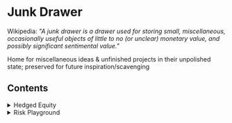 # Junk Drawer
Wikipedia: _"A junk drawer is a drawer used for storing small, miscellaneous, occasionally useful objects of little to no (or unclear) monetary value, and possibly significant sentimental value."_

Home for miscellaneous ideas &amp; unfinished projects in their unpolished state; preserved for future inspiration/scavenging 

## Contents

<details>
<summary>
Hedged Equity
</summary>

### [Hedged Equity](/hedged_equity)

- folder holding various stages of development, raw testing, and abandoned functionality
- most up-to-date version lives in repo [here](https://github.com/loganprob/hedged-equity)
- working on writing documentation, explanation of the math/finance used [here](/hedged_equity/documentation.md)

</details>



<details>
<summary>
Risk Playground
</summary>
  
### [Risk Playground](/risk_playground.ipynb)

- the idea was to be able to quantify different aspects of risk tolerance/appetite by having investors interact with risk in a natural, familiar way: a GUI that mimics their brokerage's phone app (as opposed to unnatural, and in my experience, unreliable 'risk questionaires')
- the intended usage would involve the app's appearance exactly matching how a client normally views their portfolios (accounts named properly, up-to-date account values)
- client would be coached by the advisor to be honest and vocal about their level of unease during use
- the GUI would show risk in different interactive ways, appearing as the client's actual account are experiencing the price movement, such as:
  - different levels of daily volatility (up and down)
  - sharp drawdowns of increasing magnitude
  - pairs of positive and negative moves that represent equivalent likelihood movements, to illustrate diminishing utility. E.g.
    - "I am indifferent to experiencing a +2% vs a -2% day, but a -10% day is much more negative to me that a +10% day is positive"  
- advisor would be taking notes, facilitating conversation, and performing the task of translating the intensity of client emotions to predetermined spots on a probability distribution, e.g.
  - -1σ likelihood ≈ "Bad day, don't want to look at my account balances until tomorrow"
  - -2σ likelihood ≈ "I'm likely to call you to ask what's going on in the market"
  - -3σ likelihood ≈ "You'd be fired in this scenario"
- the code would be responsible for translating all of the collected data points into a few key metrics to aide in portfolio construction and conversations about risk
  
![image](https://github.com/loganprob/junk_drawer/assets/56107919/5e6ba77b-db08-48f4-9abe-1a7e456c4642)

- this was a one-day project (and obviously, not very aethetically appealing) to test implementation. I really like the idea, and would like to return to it one day. Maybe just a standalone website

</details>
